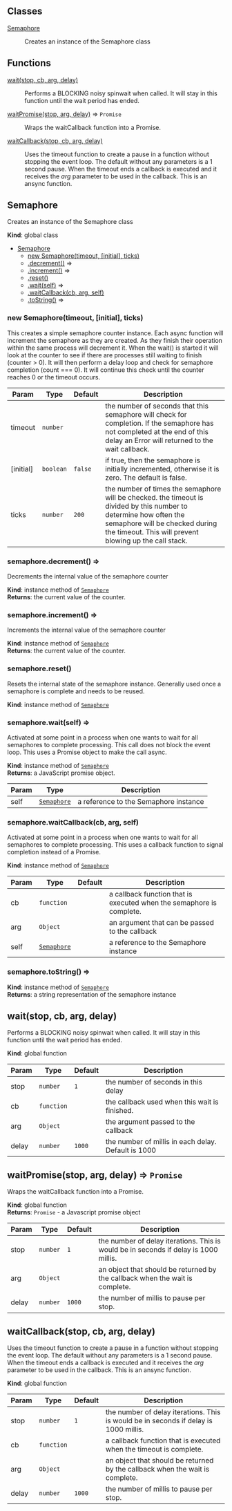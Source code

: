 ## Classes

<dl>
<dt><a href="#Semaphore">Semaphore</a></dt>
<dd><p>Creates an instance of the Semaphore class</p>
</dd>
</dl>

## Functions

<dl>
<dt><a href="#wait">wait(stop, cb, arg, delay)</a></dt>
<dd><p>Performs a BLOCKING noisy spinwait when called.  It will stay in this
function until the wait period has ended.</p>
</dd>
<dt><a href="#waitPromise">waitPromise(stop, arg, delay)</a> ⇒ <code>Promise</code></dt>
<dd><p>Wraps the waitCallback function into a Promise.</p>
</dd>
<dt><a href="#waitCallback">waitCallback(stop, cb, arg, delay)</a></dt>
<dd><p>Uses the timeout function to create a pause in a function without stopping
the event loop.  The default without any parameters is a 1 second pause.
When the timeout ends a callback is executed and it receives the <em>arg</em>
parameter to be used in the callback.  This is an ansync function.</p>
</dd>
</dl>

<a name="Semaphore"></a>

## Semaphore
Creates an instance of the Semaphore class

**Kind**: global class  

* [Semaphore](#Semaphore)
    * [new Semaphore(timeout, [initial], ticks)](#new_Semaphore_new)
    * [.decrement()](#Semaphore+decrement) ⇒
    * [.increment()](#Semaphore+increment) ⇒
    * [.reset()](#Semaphore+reset)
    * [.wait(self)](#Semaphore+wait) ⇒
    * [.waitCallback(cb, arg, self)](#Semaphore+waitCallback)
    * [.toString()](#Semaphore+toString) ⇒

<a name="new_Semaphore_new"></a>

### new Semaphore(timeout, [initial], ticks)
This creates a simple semaphore counter instance.  Each async function
will increment the semaphore as they are created.  As they finish their
operation within the same process will decrement it.  When the wait() is
started it will look at the counter to see if there are processes still
waiting to finish (counter > 0).  It will then perform a delay loop
and check for semaphore completion (count === 0).  It will continue this
check until the counter reaches 0 or the timeout occurs.


| Param | Type | Default | Description |
| --- | --- | --- | --- |
| timeout | <code>number</code> |  | the number of seconds that this semaphore will check for completion.  If the semaphore has not completed at the end of this delay an Error will returned to the wait callback. |
| [initial] | <code>boolean</code> | <code>false</code> | if true, then the semaphore is initially incremented, otherwise it is zero.  The default is false. |
| ticks | <code>number</code> | <code>200</code> | the number of times the semaphore will be checked. the timeout is divided by this number to determine how often the semaphore will be checked during the timeout.  This will prevent blowing up the call stack. |

<a name="Semaphore+decrement"></a>

### semaphore.decrement() ⇒
Decrements the internal value of the semaphore counter

**Kind**: instance method of [<code>Semaphore</code>](#Semaphore)  
**Returns**: the current value of the counter.  
<a name="Semaphore+increment"></a>

### semaphore.increment() ⇒
Increments the internal value of the semaphore counter

**Kind**: instance method of [<code>Semaphore</code>](#Semaphore)  
**Returns**: the current value of the counter.  
<a name="Semaphore+reset"></a>

### semaphore.reset()
Resets the internal state of the semaphore instance.  Generally used
once a semaphore is complete and needs to be reused.

**Kind**: instance method of [<code>Semaphore</code>](#Semaphore)  
<a name="Semaphore+wait"></a>

### semaphore.wait(self) ⇒
Activated at some point in a process when one wants to wait for all
semaphores to complete processing.  This call does not block the event
loop.  This uses a Promise object to make the call async.

**Kind**: instance method of [<code>Semaphore</code>](#Semaphore)  
**Returns**: a JavaScript promise object.  

| Param | Type | Description |
| --- | --- | --- |
| self | [<code>Semaphore</code>](#Semaphore) | a reference to the Semaphore instance |

<a name="Semaphore+waitCallback"></a>

### semaphore.waitCallback(cb, arg, self)
Activated at some point in a process when one wants to wait for all
semaphores to complete processing.  This uses a callback function to
signal completion instead of a Promise.

**Kind**: instance method of [<code>Semaphore</code>](#Semaphore)  

| Param | Type | Default | Description |
| --- | --- | --- | --- |
| cb | <code>function</code> |  | a callback function that is executed when the semaphore is complete. |
| arg | <code>Object</code> | <code></code> | an argument that can be passed to the callback |
| self | [<code>Semaphore</code>](#Semaphore) |  | a reference to the Semaphore instance |

<a name="Semaphore+toString"></a>

### semaphore.toString() ⇒
**Kind**: instance method of [<code>Semaphore</code>](#Semaphore)  
**Returns**: a string representation of the semaphore instance  
<a name="wait"></a>

## wait(stop, cb, arg, delay)
Performs a BLOCKING noisy spinwait when called.  It will stay in this
function until the wait period has ended.

**Kind**: global function  

| Param | Type | Default | Description |
| --- | --- | --- | --- |
| stop | <code>number</code> | <code>1</code> | the number of seconds in this delay |
| cb | <code>function</code> | <code></code> | the callback used when this wait is finished. |
| arg | <code>Object</code> | <code></code> | the argument passed to the callback |
| delay | <code>number</code> | <code>1000</code> | the number of millis in each delay.  Default is 1000 |

<a name="waitPromise"></a>

## waitPromise(stop, arg, delay) ⇒ <code>Promise</code>
Wraps the waitCallback function into a Promise.

**Kind**: global function  
**Returns**: <code>Promise</code> - a Javascript promise object  

| Param | Type | Default | Description |
| --- | --- | --- | --- |
| stop | <code>number</code> | <code>1</code> | the number of delay iterations.  This is would be in seconds if delay is 1000 millis. |
| arg | <code>Object</code> | <code></code> | an object that should be returned by the callback when the wait is complete. |
| delay | <code>number</code> | <code>1000</code> | the number of millis to pause per stop. |

<a name="waitCallback"></a>

## waitCallback(stop, cb, arg, delay)
Uses the timeout function to create a pause in a function without stopping
the event loop.  The default without any parameters is a 1 second pause.
When the timeout ends a callback is executed and it receives the *arg*
parameter to be used in the callback.  This is an ansync function.

**Kind**: global function  

| Param | Type | Default | Description |
| --- | --- | --- | --- |
| stop | <code>number</code> | <code>1</code> | the number of delay iterations.  This is would be in seconds if delay is 1000 millis. |
| cb | <code>function</code> | <code></code> | a callback function that is executed when the timeout is complete. |
| arg | <code>Object</code> | <code></code> | an object that should be returned by the callback when the wait is complete. |
| delay | <code>number</code> | <code>1000</code> | the number of millis to pause per stop. |

